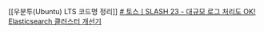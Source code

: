 [[우분투(Ubuntu) LTS 코드명 정리]]
[# 토스ㅣSLASH 23 - 대규모 로그 처리도 OK! Elasticsearch 클러스터 개선기](https://www.youtube.com/watch?v=_SJYU4lHa28&t=312s)
